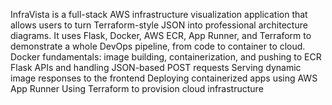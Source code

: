 InfraVista is a full-stack AWS infrastructure visualization application that allows users to turn Terraform-style JSON into professional architecture diagrams.  It uses Flask, Docker, AWS ECR, App Runner, and Terraform to demonstrate a whole DevOps pipeline, from code to container to cloud.
Docker fundamentals: image building, containerization, and pushing to ECR
Flask APIs and handling JSON-based POST requests
Serving dynamic image responses to the frontend
Deploying containerized apps using AWS App Runner
Using Terraform to provision cloud infrastructure
